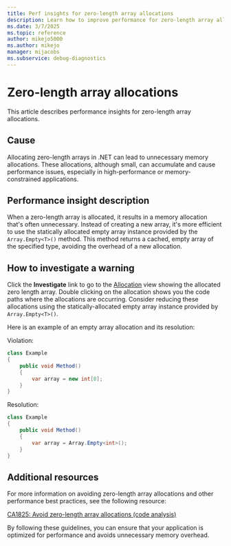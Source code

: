 ```yaml
---
title: Perf insights for zero-length array allocations
description: Learn how to improve performance for zero-length array allocations.
ms.date: 3/7/2025
ms.topic: reference
author: mikejo5000
ms.author: mikejo
manager: mijacobs
ms.subservice: debug-diagnostics
---
```


# Zero-length array allocations

This article describes performance insights for zero-length array allocations.

## Cause

Allocating zero-length arrays in .NET can lead to unnecessary memory allocations. These allocations, although small, can accumulate and cause performance issues, especially in high-performance or memory-constrained applications.

## Performance insight description

When a zero-length array is allocated, it results in a memory allocation that's often unnecessary. Instead of creating a new array, it's more efficient to use the statically allocated empty array instance provided by the `Array.Empty<T>()` method. This method returns a cached, empty array of the specified type, avoiding the overhead of a new allocation.

## How to investigate a warning

Click the **Investigate** link to go to the [Allocation](../profiling/dotnet-alloc-tool.md#allocation) view showing the allocated zero length array. Double clicking on the allocation shows you the code paths where the allocations are occurring. Consider reducing these allocations using the statically-allocated empty array instance provided by `Array.Empty<T>()`.

Here is an example of an empty array allocation and its resolution:

Violation:

```csharp
class Example
{
    public void Method()
    {
        var array = new int[0];
    }
}
```

Resolution:

```csharp
class Example
{
    public void Method()
    {
        var array = Array.Empty<int>();
    }
}
```

## Additional resources

For more information on avoiding zero-length array allocations and other performance best practices, see the following resource:

[CA1825: Avoid zero-length array allocations (code analysis)](/dotnet/fundamentals/code-analysis/quality-rules/ca1825)
 
By following these guidelines, you can ensure that your application is optimized for performance and avoids unnecessary memory overhead.
